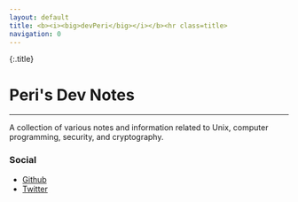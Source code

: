 ```yaml
---
layout: default
title: <b><i><big>devPeri</big></i></b><hr class=title>
navigation: 0
---
```


{:.title}
# Peri's Dev Notes
---

A collection of various notes and information related to Unix, computer programming, security, and cryptography.

### Social
- [Github](https://www.github.com/devPeri)
- [Twitter](https://www.twitter.com/p3r1)
